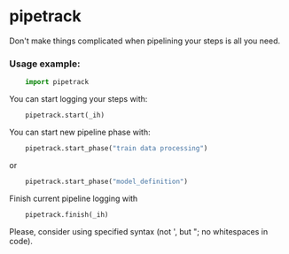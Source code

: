 # pipetrack
Don't make things complicated when pipelining your steps is all you need.

### Usage example:
```python
    import pipetrack
```
You can start logging your steps with:
```python
    pipetrack.start(_ih)
```
You can start new pipeline phase with:
```python
    pipetrack.start_phase("train data processing")
```
or
```python
    pipetrack.start_phase("model_definition")
```
Finish current pipeline logging with
```python
    pipetrack.finish(_ih)
```

Please, consider using specified syntax (not ', but "; no whitespaces in code).
